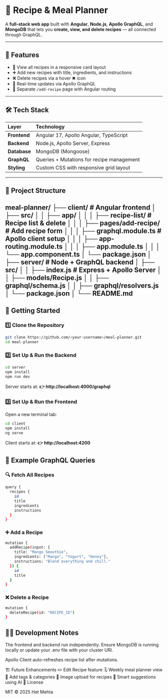 # 🥗 Recipe & Meal Planner

A **full-stack web app** built with **Angular**, **Node.js**, **Apollo GraphQL**, and **MongoDB** that lets you **create, view, and delete recipes** — all connected through GraphQL.

---

## 🚀 Features

- 🧾 View all recipes in a responsive card layout  
- ➕ Add new recipes with title, ingredients, and instructions  
- ❌ Delete recipes via a hover ✖ icon  
- 🔄 Real-time updates via Apollo GraphQL  
- 🧭 Separate `/add-recipe` page with Angular routing  

---

## 🛠️ Tech Stack

| Layer | Technology |
|:------|:------------|
| **Frontend** | Angular 17, Apollo Angular, TypeScript |
| **Backend** | Node.js, Apollo Server, Express |
| **Database** | MongoDB (Mongoose) |
| **GraphQL** | Queries + Mutations for recipe management |
| **Styling** | Custom CSS with responsive grid layout |

---

## 🧩 Project Structure

meal-planner/
├── client/                 # Angular frontend
│   ├── src/
│   │   ├── app/
│   │   │   ├── recipe-list/        # Recipe list & delete
│   │   │   ├── pages/add-recipe/   # Add recipe form
│   │   │   ├── graphql.module.ts   # Apollo client setup
│   │   │   ├── app-routing.module.ts
│   │   │   ├── app.module.ts
│   │   │   └── app.component.ts
│   └── package.json
│
├── server/                # Node + GraphQL backend
│   ├── src/
│   │   ├── index.js        # Express + Apollo Server
│   │   ├── models/Recipe.js
│   │   ├── graphql/schema.js
│   │   ├── graphql/resolvers.js
│   └── package.json
│
└── README.md
---

## 🚀 Getting Started

### 1️⃣ Clone the Repository

```bash
git clone https://github.com/<your-username>/meal-planner.git
cd meal-planner
```

### 2️⃣ Set Up & Run the Backend
```bash
cd server
npm install
npm run dev
```

Server starts at:
**👉 http://localhost:4000/graphql**

### 3️⃣ Set Up & Run the Frontend

Open a new terminal tab:
```bash
cd client
npm install
ng serve
```

Client starts at:
**👉 http://localhost:4200**

## 🧠 Example GraphQL Queries
### 🔍 Fetch All Recipes
```bash
query {
  recipes {
    id
    title
    ingredients
    instructions
  }
}
```

### ➕ Add a Recipe
```bash
mutation {
  addRecipe(input: {
    title: "Mango Smoothie",
    ingredients: ["Mango", "Yogurt", "Honey"],
    instructions: "Blend everything and chill."
  }) {
    id
    title
  }
}
```

### ❌ Delete a Recipe
```bash
mutation {
  deleteRecipe(id: "RECIPE_ID")
}
```


## 🧑‍💻 Development Notes
The frontend and backend run independently.
Ensure MongoDB is running locally or update your .env file with your cluster URI.

Apollo Client auto-refreshes recipe list after mutations.

🏗️ Future Enhancements
✏️ Edit Recipe feature
🗓️ Weekly meal planner view
🔖 Add tags & categories
📸 Image upload for recipes
🧠 Smart suggestions using AI
📜 License

MIT © 2025 Het Mehta
